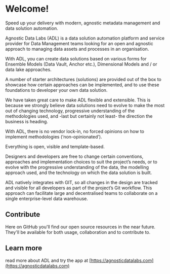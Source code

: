 # Welcome!

Speed up your delivery with modern, agnostic metadata management and data solution automation.

Agnostic Data Labs (ADL) is a data solution automation platform and service provider for Data Management teams looking for an open and agnostic approach to managing data assets and processes in an organisation.

With ADL, you can create data solutions based on various forms for Ensemble Models (Data Vault, Anchor etc.), Dimensional Models and / or data lake approaches.

A number of starter architectures (solutions) are provided out of the box to showcase how certain approaches can be implemented, and to use these foundations to developer your own data solution.

We have taken great care to make ADL flexible and extensible. This is because we strongly believe data solutions need to evolve to make the most out of changing technology, progressive understanding of the methodologies used, and -last but certainly not least- the direction the business is heading.

With ADL, there is no vendor lock-in, no forced opinions on how to implement methodologies (‘non-opinionated’).

Everything is open, visible and template-based.

Designers and developers are free to change certain conventions, approaches and implementation choices to suit the project’s needs, or to evolve with the progressive understanding of the data, the modelling approach used, and the technology on which the data solution is built.

ADL natively integrates with GIT, so all changes in the design are tracked and visible for all developers as part of the project’s Git workflow. This approach can facilitate large and decentralised teams to collaborate on a single enterprise-level data warehouse.

## Contribute

Here on GitHub you'll find our open source resources in the near future. They'll be available for both usage, collaboration and to contribute to.

## Learn more

read more about ADL and try the app at [https://agnosticdatalabs.com](https://agnosticdatalabs.com)

